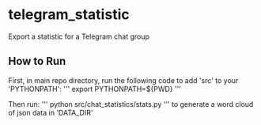 # telegram_statistic
Export a statistic for  a Telegram chat group

## How to Run
First, in main repo directory, run the following code to add 'src' to your 'PYTHONPATH':
'''
export PYTHONPATH=${PWD}
'''

Then run:
'''
python src/chat_statistics/stats.py
'''
to generate a word cloud of json data in 'DATA_DIR'
